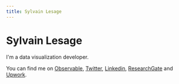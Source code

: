 ```yaml
---
title: Sylvain Lesage
---
```


# Sylvain Lesage

I'm a data visualization developer.

You can find me on [Observable](https://observablehq.com/@severo), [Twitter](https://twitter.com/severo_dev), [Linkedin](https://www.linkedin.com/in/sylvain--lesage/), [ResearchGate](https://www.researchgate.net/profile/Sylvain_Lesage) and [Upwork](https://www.upwork.com/freelancers/~018d8dfa7ef658ec62).
